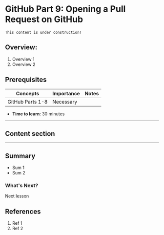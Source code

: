 # GitHub Part 9: Opening a Pull Request on GitHub

```{note}
This content is under construction!
```

## Overview:

1. Overview 1
1. Overview 2

## Prerequisites

| Concepts         | Importance | Notes |
| ---------------- | ---------- | ----- |
| GitHub Parts 1-8 | Necessary  |       |

- **Time to learn**: 30 minutes

---

## Content section

---

## Summary

- Sum 1
- Sum 2

### What's Next?

Next lesson

## References

1. Ref 1
1. Ref 2
